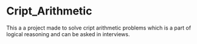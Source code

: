 # Cript_Arithmetic
This a a project made to solve cript arithmetic problems which is a part of logical reasoning and can be asked in interviews.
